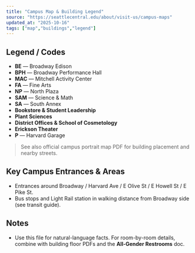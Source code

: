 ```yaml
---
title: "Campus Map & Building Legend"
source: "https://seattlecentral.edu/about/visit-us/campus-maps"
updated_at: "2025-10-16"
tags: ["map","buildings","legend"]
---
```


## Legend / Codes
- **BE** — Broadway Edison  
- **BPH** — Broadway Performance Hall  
- **MAC** — Mitchell Activity Center  
- **FA** — Fine Arts  
- **NP** — North Plaza  
- **SAM** — Science & Math  
- **SA** — South Annex  
- **Bookstore & Student Leadership**  
- **Plant Sciences**  
- **District Offices & School of Cosmetology**  
- **Erickson Theater**  
- **P** — Harvard Garage

> See also official campus portrait map PDF for building placement and nearby streets.

## Key Campus Entrances & Areas
- Entrances around Broadway / Harvard Ave / E Olive St / E Howell St / E Pike St.  
- Bus stops and Light Rail station in walking distance from Broadway side (see transit guide).

## Notes
- Use this file for natural-language facts. For room-by-room details, combine with building floor PDFs and the **All-Gender Restrooms** doc.

